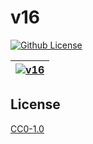 # v16

[![Github License](https://img.shields.io/github/license/setetres/v16.svg?v=3)](https://github.com/setetres/v16/blob/main/LICENSE)

| [![v16](https://setetres.s3.amazonaws.com/setetres.st/img/share-v16.png?v=2&raw=true)](http://v16.setetres.st) |
| -------------------------------------------------------------------------------------------------------------- |

## License

[CC0-1.0]

[http://v16.setetres.st]: http://v16.setetres.st
[cc0-1.0]: http://creativecommons.org/licenses/cc0/1.0
